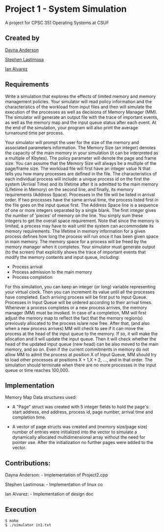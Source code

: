 # Project 1 - System Simulation 
A project for CPSC 351 Operating Systems at CSUF

## Created by 
[Dayna Anderson](dayna.anderson@csu.fullerton.edu)

[Stephen Lastimosa](slastimosa@csu.fullerton.edu)

[Ian Alvarez](ian_alvarez23@csu.fullerton.edu)

## Requirements
Write a simulation that explores the effects of limited memory and memory management policies. Your simulator will read policy information and the characteristics of the workload from input files and then will simulate the execution of the processes as well as decisions of Memory Manager (MM). The simulator will generate an output file with the trace of important events, as well as the memory map and the input queue status after each event. At the end of the simulation, your program will also print the average turnaround time per process. 

Your simulator will prompt the user for the size of the memory and associated parameters information. The Memory Size (an integer) denotes the capacity of the main memory in your simulation (it can be interpreted as a multiple of Kbytes). The policy parameter will denote the page and frame size. You can assume that the Memory Size will always be a multiple of the page/frame size. The workload file will first have an integer value N that tells you how many processes are defined in the file. 
The characteristics of each individual process will include: a unique process id on the first the system (Arrival Time) and its lifetime after it is admitted to the main memory (Lifetime in Memory) on the second line, and finally, its memory requirements (Address Space). Processes in the file will be listed in arrival order. If two processes have the same arrival time, the process listed first in the file goes on the input queue first. 
The Address Space line is a sequence of one or more integers separated by a single blank. The first integer gives the number of 'pieces' of memory on the line. You simply sum these integers to get the overall space requirement. 
Note that since the memory is limited, a process may have to wait until the system can accommodate its memory requirements. The lifetime in memory information for a given process defines how long the process will run once it has been given space in main memory. The memory space for a process will be freed by the memory manager when it completes. 
Your simulator must generate output (to the screen) that explicitly shows the trace of important events that modify the memory contents and input queue, including: 
* Process arrival 
* Process admission to the main memory 
* Process completion 

For this simulation, you can keep an integer (or long) variable representing your virtual clock. Then you can increment its value until all the processes have completed. Each arriving process will be first put to Input Queue. Processes in Input Queue will be ordered according to their arrival times. Whenever a process completes or a new process arrives, the memory manager (MM) must be invoked. In case of a completion, MM will first adjust the memory map to reflect the fact that the memory region(s) previously allocated to the process is/are now free. After that, (and also when a new process arrives) MM will check to see if it can move the process at the head of the input queue to the memory. If so, it will make the allocation and it will update the input queue. Then it will check whether the head of the updated input queue (new head) can be also moved to the main memory, and so on. Even if the current commitments in memory do not allow MM to admit the process at position X of Input Queue, MM should try to load other processes at positions X + 1,X + 2, …, and in that order. 
The simulation should terminate when there are no more processes in the input queue or time reaches 100,000.

## Implementation
Memory Map Data structures used:

- A "Page" struct was created with 5 integer fields to hold the page's: start address, end address, process id, page number, arrival time and completion time.

 - A vector of page structs was created and (memory size/page size) number of entries were initialized into the vector to simulate a dynamically allocated multidimensional array without the need for pointer use. After the initialization no further pages were added to the vector.

## Contributions: 

Dayna Anderson:     - Implementation of Project2.cpp

Stephen Lastimosa:  - Implementation of linux co

Ian Alvarez:        - Implementation of design doc

## Execution
```
$ make 
$ ./simulator in1.txt
```